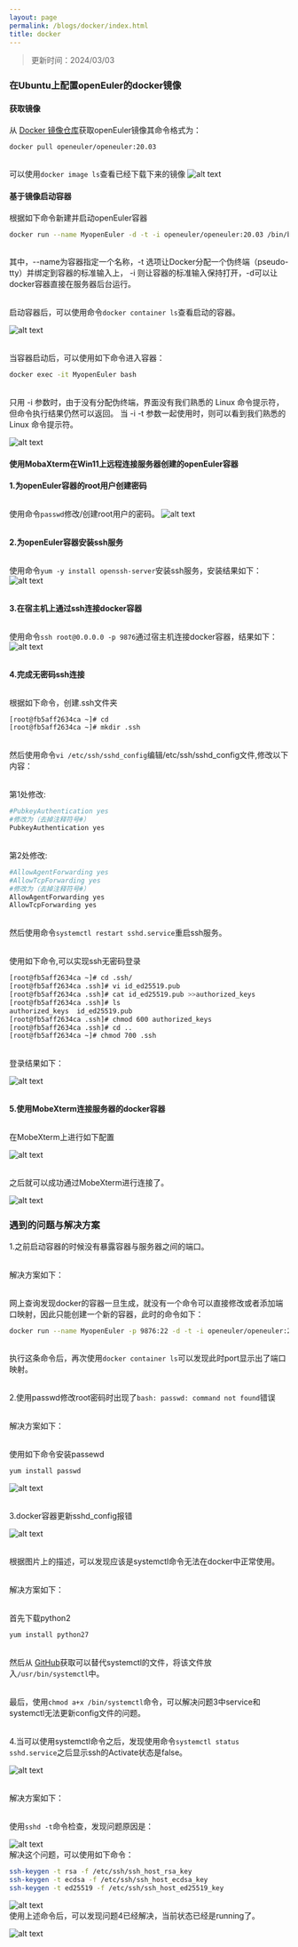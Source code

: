 ```yaml
---
layout: page
permalink: /blogs/docker/index.html
title: docker
---
```

> 更新时间：2024/03/03

### 在Ubuntu上配置openEuler的docker镜像

#### 获取镜像

从 [Docker 镜像仓库](https://hub.docker.com/)获取openEuler镜像其命令格式为：

```bash
docker pull openeuler/openeuler:20.03
```

<br>可以使用``docker image ls``查看已经下载下来的镜像
![alt text](docker.assets/1709449681567.png)

#### 基于镜像启动容器

根据如下命令新建并启动openEuler容器

```bash
docker run --name MyopenEuler -d -t -i openeuler/openeuler:20.03 /bin/bash
```

<br>其中，--name为容器指定一个名称，-t 选项让Docker分配一个伪终端（pseudo-tty）并绑定到容器的标准输入上， -i 则让容器的标准输入保持打开，-d可以让docker容器直接在服务器后台运行。

<br>启动容器后，可以使用命令``docker container ls``查看启动的容器。

![alt text](docker.assets/1709449749704.png)

<br>当容器启动后，可以使用如下命令进入容器：

```bash
docker exec -it MyopenEuler bash
```

<br>只用 -i 参数时，由于没有分配伪终端，界面没有我们熟悉的 Linux 命令提示符，但命令执行结果仍然可以返回。
当 -i -t 参数一起使用时，则可以看到我们熟悉的 Linux 命令提示符。

![alt text](docker.assets/1709351502231.png)

#### 使用MobaXterm在Win11上远程连接服务器创建的openEuler容器

**1.为openEuler容器的root用户创建密码**

<br>使用命令``passwd``修改/创建root用户的密码。
![alt text](docker.assets/1709376681948.png)

<br>**2.为openEuler容器安装ssh服务**

<br>使用命令``yum -y install openssh-server``安装ssh服务，安装结果如下：
![alt text](docker.assets/1709377494806.png)

<br>**3.在宿主机上通过ssh连接docker容器**

<br>使用命令``ssh root@0.0.0.0 -p 9876``通过宿主机连接docker容器，结果如下：
![alt text](docker.assets/1709451418780.png)

<br>**4.完成无密码ssh连接**

<br>根据如下命令，创建.ssh文件夹

```bash
[root@fb5aff2634ca ~]# cd
[root@fb5aff2634ca ~]# mkdir .ssh
```

<br>然后使用命令``vi /etc/ssh/sshd_config``编辑/etc/ssh/sshd_config文件,修改以下内容：

<br>第1处修改:

```bash
#PubkeyAuthentication yes
#修改为（去掉注释符号#）
PubkeyAuthentication yes
```

<br>第2处修改:

```bash
#AllowAgentForwarding yes
#AllowTcpForwarding yes
#修改为（去掉注释符号#）
AllowAgentForwarding yes
AllowTcpForwarding yes
```

<br>然后使用命令``systemctl restart sshd.service``重启ssh服务。

<br>使用如下命令,可以实现ssh无密码登录
```bash
[root@fb5aff2634ca ~]# cd .ssh/
[root@fb5aff2634ca .ssh]# vi id_ed25519.pub
[root@fb5aff2634ca .ssh]# cat id_ed25519.pub >>authorized_keys
[root@fb5aff2634ca .ssh]# ls
authorized_keys  id_ed25519.pub
[root@fb5aff2634ca .ssh]# chmod 600 authorized_keys
[root@fb5aff2634ca .ssh]# cd ..
[root@fb5aff2634ca ~]# chmod 700 .ssh
```

<br>登录结果如下：

![alt text](docker.assets/1709455603240.jpg)

<br>**5.使用MobeXterm连接服务器的docker容器**

<br>在MobeXterm上进行如下配置

![alt text](docker.assets/1709455450949.jpg)

<br>之后就可以成功通过MobeXterm进行连接了。

![alt text](docker.assets/1709455657173.png)

### 遇到的问题与解决方案

1.之前启动容器的时候没有暴露容器与服务器之间的端口。

<br>解决方案如下：

<br>网上查询发现docker的容器一旦生成，就没有一个命令可以直接修改或者添加端口映射，因此只能创建一个新的容器，此时的命令如下：
```bash
docker run --name MyopenEuler -p 9876:22 -d -t -i openeuler/openeuler:20.03 /bin/bash
```
<br>执行这条命令后，再次使用``docker container ls``可以发现此时port显示出了端口映射。

<br>2.使用passwd修改root密码时出现了``bash: passwd: command not found``错误

<br>解决方案如下：

<br>使用如下命令安装passewd

```bash
yum install passwd
```

![alt text](docker.assets/1709376601391.png)


<br>3.docker容器更新sshd_config报错

![alt text](docker.assets/1709378610025.png)

<br>根据图片上的描述，可以发现应该是systemctl命令无法在docker中正常使用。

<br>解决方案如下：

<br>首先下载python2

```bash
yum install python27
```

<br>然后从 [GitHub](https://github.com/gdraheim/docker-systemctl-replacement/blob/master/files/docker/systemctl.py)获取可以替代systemctl的文件，将该文件放入`/usr/bin/systemctl`中。

<br>最后，使用`chmod a+x /bin/systemctl`命令，可以解决问题3中service和systemctl无法更新config文件的问题。

<br>4.当可以使用systemctl命令之后，发现使用命令``systemctl status sshd.service``之后显示ssh的Activate状态是false。

![alt text](docker.assets/1709450483756.png)

<br>解决方案如下：

<br>使用``sshd -t``命令检查，发现问题原因是：

![alt text](docker.assets/1709450569105.png)
<br>解决这个问题，可以使用如下命令：
```bash
ssh-keygen -t rsa -f /etc/ssh/ssh_host_rsa_key
ssh-keygen -t ecdsa -f /etc/ssh/ssh_host_ecdsa_key
ssh-keygen -t ed25519 -f /etc/ssh/ssh_host_ed25519_key
```

![alt text](docker.assets/1709450796141.png)
<br>使用上述命令后，可以发现问题4已经解决，当前状态已经是running了。

![alt text](docker.assets/1709450857168.png)
